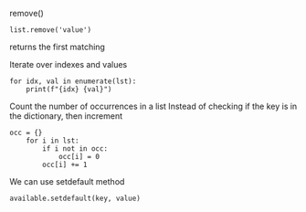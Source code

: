 remove()
```
list.remove('value')
```
returns the first matching

Iterate over indexes and values
```
for idx, val in enumerate(lst):
    print(f"{idx} {val}")
```

Count the number of occurrences in a list
Instead of checking if the key is in the dictionary, then increment
```
occ = {}
    for i in lst:
        if i not in occ:
            occ[i] = 0
        occ[i] += 1
```

We can use setdefault method
```
available.setdefault(key, value)
```

